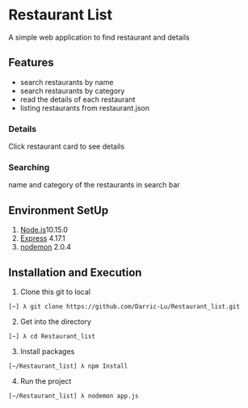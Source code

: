 # Restaurant List
A simple web application to find restaurant and details

## Features
- search restaurants by name
- search restaurants by category
- read the details of each restaurant
- listing restaurants from restaurant.json

### Details
Click restaurant card to see details

### Searching
 name and category of the restaurants in search bar


## Environment SetUp
1. [Node.js](https://nodejs.org/download/release/v10.15.0/)10.15.0
2. [Express](https://expressjs.com/en/starter/installing.html) 4.17.1
3. [nodemon](https://nodemon.io/) 2.0.4

## Installation and Execution
1. Clone this git to local
```
[~] λ git clone https://github.com/Darric-Lu/Restaurant_list.git
```

2. Get into the directory
```
[~] λ cd Restaurant_list
```

3. Install packages
```
[~/Restaurant_list] λ npm Install
```

4. Run the project
```
[~/Restaurant_list] λ nodemon app.js
```
